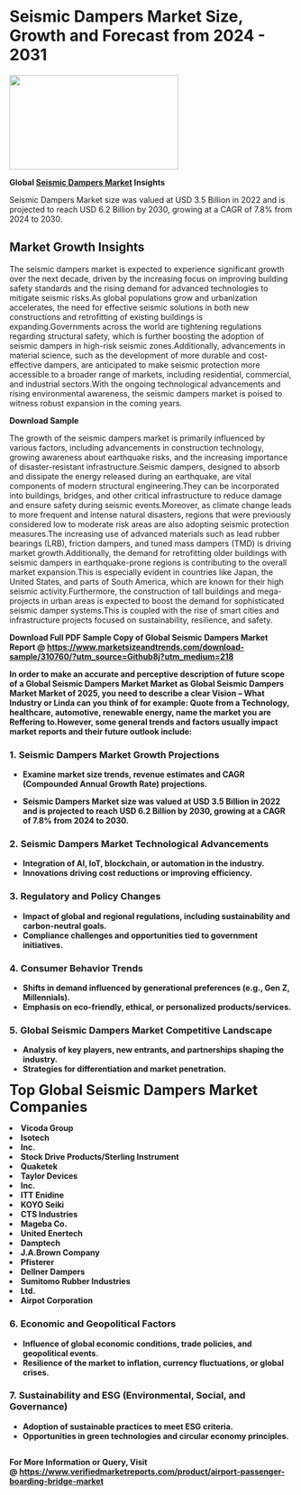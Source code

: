 <H1>Seismic Dampers Market Size, Growth and Forecast from 2024 - 2031</H1><img class="aligncenter size-medium wp-image-584254" src="https://thirdeyenews.in/wp-content/uploads/2024/09/Global-Market-Research-300x168.jpeg" alt="" width="300" height="168" /><p><strong>Global&nbsp;<a href="https://www.marketsizeandtrends.com/download-sample/310760/?utm_source=Github8j?utm_medium=218">Seismic Dampers Market</a> Insights</strong></p><p>Seismic Dampers Market size was valued at USD 3.5 Billion in 2022 and is projected to reach USD 6.2 Billion by 2030, growing at a CAGR of 7.8% from 2024 to 2030.</p><p><h2>Market Growth Insights</h2> <p>The seismic dampers market is expected to experience significant growth over the next decade, driven by the increasing focus on improving building safety standards and the rising demand for advanced technologies to mitigate seismic risks.As global populations grow and urbanization accelerates, the need for effective seismic solutions in both new constructions and retrofitting of existing buildings is expanding.Governments across the world are tightening regulations regarding structural safety, which is further boosting the adoption of seismic dampers in high-risk seismic zones.Additionally, advancements in material science, such as the development of more durable and cost-effective dampers, are anticipated to make seismic protection more accessible to a broader range of markets, including residential, commercial, and industrial sectors.With the ongoing technological advancements and rising environmental awareness, the seismic dampers market is poised to witness robust expansion in the coming years.</p> <p><strong>Download Sample</strong></p> <p>The growth of the seismic dampers market is primarily influenced by various factors, including advancements in construction technology, growing awareness about earthquake risks, and the increasing importance of disaster-resistant infrastructure.Seismic dampers, designed to absorb and dissipate the energy released during an earthquake, are vital components of modern structural engineering.They can be incorporated into buildings, bridges, and other critical infrastructure to reduce damage and ensure safety during seismic events.Moreover, as climate change leads to more frequent and intense natural disasters, regions that were previously considered low to moderate risk areas are also adopting seismic protection measures.The increasing use of advanced materials such as lead rubber bearings (LRB), friction dampers, and tuned mass dampers (TMD) is driving market growth.Additionally, the demand for retrofitting older buildings with seismic dampers in earthquake-prone regions is contributing to the overall market expansion.This is especially evident in countries like Japan, the United States, and parts of South America, which are known for their high seismic activity.Furthermore, the construction of tall buildings and mega-projects in urban areas is expected to boost the demand for sophisticated seismic damper systems.This is coupled with the rise of smart cities and infrastructure projects focused on sustainability, resilience, and safety.<strong></p><p><span class=""><strong>Download Full PDF Sample Copy of Global Seismic Dampers Market Report</strong> @ <a href="https://www.marketsizeandtrends.com/download-sample/310760/?utm_source=Github8j?utm_medium=218" target="_blank">https://www.marketsizeandtrends.com/download-sample/310760/?utm_source=Github8j?utm_medium=218</a></span></p><p>In order to make an accurate and perceptive description of future scope of a Global&nbsp;Seismic Dampers Market Market as Global&nbsp;Seismic Dampers Market Market of 2025, you need to describe a clear Vision &ndash; What Industry or Linda can you think of for example: Quote from a Technology, healthcare, automotive, renewable energy, name the market you are Reffering to.However, some general trends and factors usually impact market reports and their future outlook include:</p><h3>1.&nbsp;<strong>Seismic Dampers Market Growth Projections</strong></h3><ul><li>Examine market size trends, revenue estimates and CAGR (Compounded Annual Growth Rate) projections.</li><li><p>Seismic Dampers Market size was valued at USD 3.5 Billion in 2022 and is projected to reach USD 6.2 Billion by 2030, growing at a CAGR of 7.8% from 2024 to 2030.</p></li></ul><h3>2.&nbsp;<strong>Seismic Dampers Market Technological Advancements</strong></h3><ul><li>Integration of AI, IoT, blockchain, or automation in the industry.</li><li>Innovations driving cost reductions or improving efficiency.</li></ul><h3>3.&nbsp;<strong>Regulatory and Policy Changes</strong></h3><ul><li>Impact of global and regional regulations, including sustainability and carbon-neutral goals.</li><li>Compliance challenges and opportunities tied to government initiatives.</li></ul><h3>4.&nbsp;<strong>Consumer Behavior Trends</strong></h3><ul><li>Shifts in demand influenced by generational preferences (e.g., Gen Z, Millennials).</li><li>Emphasis on eco-friendly, ethical, or personalized products/services.</li></ul><h3>5.&nbsp;<strong>Global Seismic Dampers Market Competitive Landscape</strong></h3><ul><li>Analysis of key players, new entrants, and partnerships shaping the industry.</li><li>Strategies for differentiation and market penetration.</li></ul><p data-pm-slice="1 1 []"><span style="color: inherit; font-family: inherit; font-size: 25px;">Top Global Seismic Dampers Market Companies</span></p><div class="" data-test-id=""><p><li>Vicoda Group</li><li> Isotech</li><li> Inc.</li><li> Stock Drive Products/Sterling Instrument</li><li> Quaketek</li><li> Taylor Devices</li><li> Inc.</li><li> ITT Enidine</li><li> KOYO Seiki</li><li> CTS Industries</li><li> Mageba Co.</li><li> United Enertech</li><li> Damptech</li><li> J.A.Brown Company</li><li> Pfisterer</li><li> Dellner Dampers</li><li> Sumitomo Rubber Industries</li><li> Ltd.</li><li> Airpot Corporation</li></p></div><h3>6.&nbsp;<strong>Economic and Geopolitical Factors</strong></h3><ul><li>Influence of global economic conditions, trade policies, and geopolitical events.</li><li>Resilience of the market to inflation, currency fluctuations, or global crises.</li></ul><h3>7.&nbsp;<strong>Sustainability and ESG (Environmental, Social, and Governance)</strong></h3><ul><li>Adoption of sustainable practices to meet ESG criteria.</li><li>Opportunities in green technologies and circular economy principles.</li></ul><h2><strong style="font-size: 14px;">For More Information or Query, Visit @&nbsp;</strong><a style="background-color: #ffffff; font-size: 14px;" href="https://www.marketsizeandtrends.com/report/seismic-dampers-market/" target="_blank">https://www.verifiedmarketreports.com/product/airport-passenger-boarding-bridge-market</a></h2>